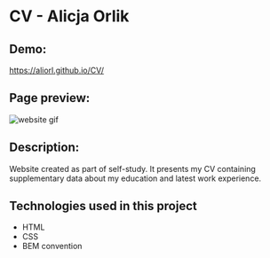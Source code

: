 # CV - Alicja Orlik

## Demo:

https://aliorl.github.io/CV/

## Page preview:

![website gif](https://media.giphy.com/media/kw9opjhqwJTHM4F5sE/giphy.gif)

## Description:

Website created as part of self-study. It presents my CV containing supplementary data about my education and latest work experience.

## Technologies used in this project

- HTML
- CSS
- BEM convention
